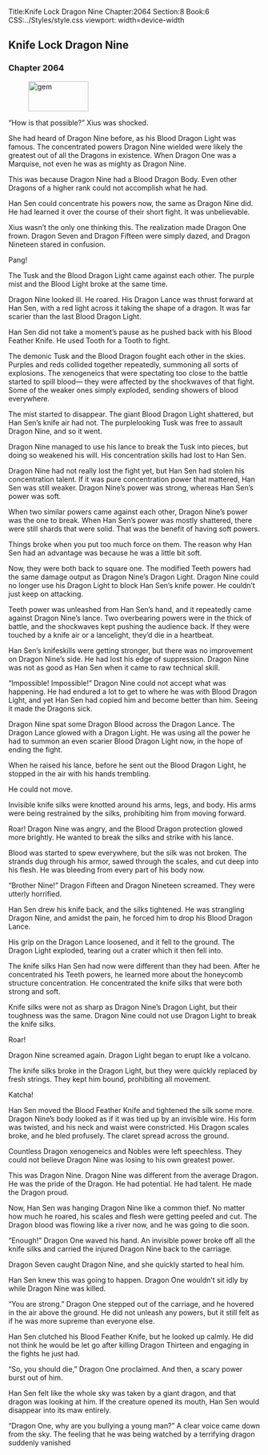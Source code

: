 Title:Knife Lock Dragon Nine 
Chapter:2064 
Section:8 
Book:6 
CSS:../Styles/style.css 
viewport: width=device-width
  
## Knife Lock Dragon Nine
### Chapter 2064 
<figure>
	<img src="../Images/gem.gif" alt="gem" id="gem" width="120" height="60" />
</figure>
  

  
  “How is that possible?” Xius was shocked.

She had heard of Dragon Nine before, as his Blood Dragon Light was famous. The concentrated powers Dragon Nine wielded were likely the greatest out of all the Dragons in existence. When Dragon One was a Marquise, not even he was as mighty as Dragon Nine.

This was because Dragon Nine had a Blood Dragon Body. Even other Dragons of a higher rank could not accomplish what he had.

Han Sen could concentrate his powers now, the same as Dragon Nine did. He had learned it over the course of their short fight. It was unbelievable.

Xius wasn’t the only one thinking this. The realization made Dragon One frown. Dragon Seven and Dragon Fifteen were simply dazed, and Dragon Nineteen stared in confusion.

Pang!

The Tusk and the Blood Dragon Light came against each other. The purple mist and the Blood Light broke at the same time.

Dragon Nine looked ill. He roared. His Dragon Lance was thrust forward at Han Sen, with a red light across it taking the shape of a dragon. It was far scarier than the last Blood Dragon Light.

Han Sen did not take a moment’s pause as he pushed back with his Blood Feather Knife. He used Tooth for a Tooth to fight.

The demonic Tusk and the Blood Dragon fought each other in the skies. Purples and reds collided together repeatedly, summoning all sorts of explosions. The xenogeneics that were spectating too close to the battle started to spill blood— they were affected by the shockwaves of that fight. Some of the weaker ones simply exploded, sending showers of blood everywhere.

The mist started to disappear. The giant Blood Dragon Light shattered, but Han Sen’s knife air had not. The purplelooking Tusk was free to assault Dragon Nine, and so it went.

Dragon Nine managed to use his lance to break the Tusk into pieces, but doing so weakened his will. His concentration skills had lost to Han Sen.

Dragon Nine had not really lost the fight yet, but Han Sen had stolen his concentration talent. If it was pure concentration power that mattered, Han Sen was still weaker. Dragon Nine’s power was strong, whereas Han Sen’s power was soft.

When two similar powers came against each other, Dragon Nine’s power was the one to break. When Han Sen’s power was mostly shattered, there were still shards that were solid. That was the benefit of having soft powers.

Things broke when you put too much force on them. The reason why Han Sen had an advantage was because he was a little bit soft.

Now, they were both back to square one. The modified Teeth powers had the same damage output as Dragon Nine’s Dragon Light. Dragon Nine could no longer use his Dragon Light to block Han Sen’s knife power. He couldn’t just keep on attacking.

Teeth power was unleashed from Han Sen’s hand, and it repeatedly came against Dragon Nine’s lance. Two overbearing powers were in the thick of battle, and the shockwaves kept pushing the audience back. If they were touched by a knife air or a lancelight, they’d die in a heartbeat.

Han Sen’s knifeskills were getting stronger, but there was no improvement on Dragon Nine’s side. He had lost his edge of suppression. Dragon Nine was not as good as Han Sen when it came to raw technical skill.

“Impossible! Impossible!” Dragon Nine could not accept what was happening. He had endured a lot to get to where he was with Blood Dragon Light, and yet Han Sen had copied him and become better than him. Seeing it made the Dragons sick.

Dragon Nine spat some Dragon Blood across the Dragon Lance. The Dragon Lance glowed with a Dragon Light. He was using all the power he had to summon an even scarier Blood Dragon Light now, in the hope of ending the fight.

When he raised his lance, before he sent out the Blood Dragon Light, he stopped in the air with his hands trembling.

He could not move.

Invisible knife silks were knotted around his arms, legs, and body. His arms were being restrained by the silks, prohibiting him from moving forward.

Roar! Dragon Nine was angry, and the Blood Dragon protection glowed more brightly. He wanted to break the silks and strike with his lance.

Blood was started to spew everywhere, but the silk was not broken. The strands dug through his armor, sawed through the scales, and cut deep into his flesh. He was bleeding from every part of his body now.

“Brother Nine!” Dragon Fifteen and Dragon Nineteen screamed. They were utterly horrified.

Han Sen drew his knife back, and the silks tightened. He was strangling Dragon Nine, and amidst the pain, he forced him to drop his Blood Dragon Lance.

His grip on the Dragon Lance loosened, and it fell to the ground. The Dragon Light exploded, tearing out a crater which it then fell into.

The knife silks Han Sen had now were different than they had been. After he concentrated his Teeth powers, he learned more about the honeycomb structure concentration. He concentrated the knife silks that were both strong and soft.

Knife silks were not as sharp as Dragon Nine’s Dragon Light, but their toughness was the same. Dragon Nine could not use Dragon Light to break the knife silks.

Roar!

Dragon Nine screamed again. Dragon Light began to erupt like a volcano.

The knife silks broke in the Dragon Light, but they were quickly replaced by fresh strings. They kept him bound, prohibiting all movement.

Katcha!

Han Sen moved the Blood Feather Knife and tightened the silk some more. Dragon Nine’s body looked as if it was tied up by an invisible wire. His form was twisted, and his neck and waist were constricted. His Dragon scales broke, and he bled profusely. The claret spread across the ground.

Countless Dragon xenogeneics and Nobles were left speechless. They could not believe Dragon Nine was losing to his own greatest power.

This was Dragon Nine. Dragon Nine was different from the average Dragon. He was the pride of the Dragon. He had potential. He had talent. He made the Dragon proud.

Now, Han Sen was hanging Dragon Nine like a common thief. No matter how much he roared, his scales and flesh were getting peeled and cut. The Dragon blood was flowing like a river now, and he was going to die soon.

“Enough!” Dragon One waved his hand. An invisible power broke off all the knife silks and carried the injured Dragon Nine back to the carriage.

Dragon Seven caught Dragon Nine, and she quickly started to heal him.

Han Sen knew this was going to happen. Dragon One wouldn’t sit idly by while Dragon Nine was killed.

“You are strong.” Dragon One stepped out of the carriage, and he hovered in the air above the ground. He did not unleash any powers, but it still felt as if he was more supreme than everyone else.

Han Sen clutched his Blood Feather Knife, but he looked up calmly. He did not think he would be let go after killing Dragon Thirteen and engaging in the fights he just had.

“So, you should die,” Dragon One proclaimed. And then, a scary power burst out of him.

Han Sen felt like the whole sky was taken by a giant dragon, and that dragon was looking at him. If the creature opened its mouth, Han Sen would disappear into its maw entirely.

“Dragon One, why are you bullying a young man?” A clear voice came down from the sky. The feeling that he was being watched by a terrifying dragon suddenly vanished
